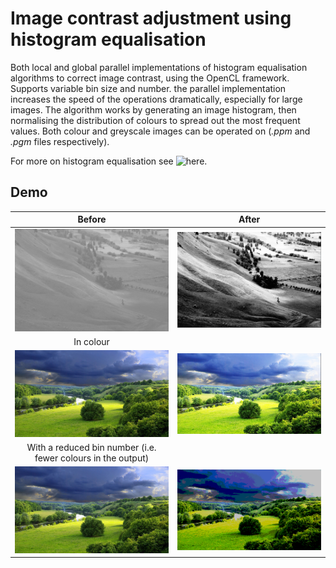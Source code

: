 # Image contrast adjustment using histogram equalisation

Both local and global parallel implementations of histogram equalisation algorithms to correct image contrast, using the OpenCL framework. Supports variable bin size and number. the parallel implementation increases the speed of the operations dramatically, especially for large images. The algorithm works by generating an image histogram, then normalising the distribution of colours to spread out the most frequent values. Both colour and greyscale images can be operated on (*.ppm* and *.pgm* files respectively).

For more on histogram equalisation see ![here](https://en.wikipedia.org/wiki/Histogram_equalization).

## Demo

Before                     |  After
:-------------------------:|:-------------------------:
![input1](demo/test_1.png) |  ![output1](demo/output1.PNG)
In colour           |  
![input2](demo/test_2.png) |  ![output2](demo/output2.PNG)
With a reduced bin number (i.e. fewer colours in the output)  |
![input3](demo/test_2.png) |  ![output3](demo/output3.PNG)
